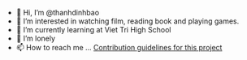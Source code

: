 - 👋 Hi, I’m @thanhdinhbao
- 👀 I’m interested in watching film, reading book and playing games.
- 🌱 I’m currently learning at Viet Tri High School
- 💞️ I’m lonely
- 📫 How to reach me ...
[Contribution guidelines for this project](docs/CONTRIBUTING.md)

<!---
thanhdinhbao/thanhdinhbao is a ✨ special ✨ repository because its `README.md` (this file) appears on your GitHub profile.
You can click the Preview link to take a look at your changes.
--->
